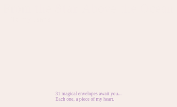 <!DOCTYPE html>
<html lang="en">
<head>
  <meta charset="UTF-8">
  <title>From the Star Above the Ocean 💌</title>
  <meta name="viewport" content="width=device-width,initial-scale=1.0">
  <link href="https://fonts.googleapis.com/css2?family=Nanum+Pen+Script&family=Parisienne&display=swap" rel="stylesheet">
  <style>
    :root {
      --main-bg: #f6ede9;
      --envelope-pastel1: #ffe0ec;
      --envelope-pastel2: #d6f0ff;
      --envelope-pastel3: #fff7d1;
      --envelope-pastel4: #e5ffe2;
      --envelope-pastel5: #f1e0ff;
      --handwriting: 'Nanum Pen Script', 'Parisienne', cursive;
      --title-font: 'Parisienne', cursive;
      --shadow: 0 4px 24px rgba(0,0,0,0.07);
    }
    body {
      margin: 0; padding: 0;
      background: linear-gradient(120deg, #f6ede9 60%, #e5edfb 100%);
      min-height: 100vh;
      font-family: var(--handwriting);
      overflow-x: hidden;
      position: relative;
    }
    .parallax-bg { pointer-events: none; position: fixed; left: 0; top: 0; width: 100vw; height: 100vh; z-index: 1; overflow: hidden;}
    .star { position: absolute; width: 2px; height: 2px; border-radius: 100%; background: #fff8; animation: twinkle 4s infinite linear; opacity: 0.7;}
    @keyframes twinkle { 0% { opacity: .7 } 50% { opacity: 1 } 100% { opacity: .7 }}
    #entrance {
      position: fixed; z-index: 99; background: var(--main-bg); width: 100vw; height: 100vh; top: 0; left: 0;
      display: flex; flex-direction: column; align-items: center; justify-content: center; gap: 24px;
      transition: opacity .9s cubic-bezier(.6,0,.3,1);
    }
    #entrance.hide { opacity: 0; pointer-events: none;}
    .entrance-title {
      font-family: var(--title-font);
      font-size: 2.5rem;
      letter-spacing: .04em;
      color: #b990ca;
      text-shadow: 0 4px 24px #b990ca33;
      margin-bottom: 1rem;
      animation: fadeInDown 2s;
    }
    @keyframes fadeInDown { from { transform: translateY(-50px); opacity: 0 } to   { transform: translateY(0); opacity: 1 }}
    .princess-crown {
      font-size: 3.4rem;
      margin-bottom: 1.3rem;
      filter: drop-shadow(0 3px 15px #dcb8fd44);
      animation: crownPop 1.8s;
      line-height: 1;
      display: block;
    }
    @keyframes crownPop { 0% { transform: scale(0.7) rotate(-30deg); opacity: 0 } 70% { transform: scale(1.1) rotate(5deg); opacity: 1 } 100% { transform: scale(1) rotate(0deg); }}
    #begin-btn {
      font-family: var(--handwriting);
      background: linear-gradient(90deg, #fbb1d1 40%, #c6e6ff 100%);
      color: #573c6b;
      font-size: 1.7rem;
      border: none;
      border-radius: 1.2em;
      padding: 1em 2.5em;
      cursor: pointer;
      box-shadow: 0 2px 16px #c08de833, 0 1.5px 0 #fff;
      transition: all .21s;
      margin-top: 1.5rem;
      animation: fadeIn 2s 1s both;
    }
    #begin-btn:hover { transform: scale(1.04) translateY(-2px); box-shadow: 0 7px 22px #c08de866, 0 2px 0 #fff;}
    @keyframes fadeIn { from { opacity: 0; } to   { opacity: 1; }}
    #gallery {
      padding-top: 60px;
      display: grid;
      grid-template-columns: repeat(auto-fit, minmax(180px, 1fr));
      gap: 38px;
      max-width: 1350px;
      margin: 0 auto;
      z-index: 10;
      position: relative;
    }
    .envelope-outer { perspective: 900px; background: none; display: flex; align-items: center; justify-content: center; min-height: 230px; min-width: 180px; position: relative;}
    .envelope {
      width: 180px; height: 120px; position: relative; background: none; cursor: pointer;
      transform-style: preserve-3d; transition: transform .3s cubic-bezier(.8,0,.2,1);
      box-shadow: var(--shadow); border-radius: 18px; outline: none;
      z-index: 2;
    }
    .envelope:hover { transform: rotateY(7deg) scale(1.03); z-index: 5; box-shadow: 0 8px 28px #ab90e855, 0 2px 0 #fff;}
    .envelope.opened { pointer-events: none;}
    .envelope-flap {
      position: absolute; width: 100%; height: 60%; background: #fff9fc;
      border-radius: 18px 18px 44px 44px/30px 30px 55px 55px;
      left: 0; top: 0; z-index: 2; transform-origin: top center;
      box-shadow: 0 8px 36px #d1a9c655, 0 2px 0 #fff9;
      transition: transform .72s cubic-bezier(.6,0,.32,1);
    }
    .envelope.opened .envelope-flap { transform: rotateX(-120deg); transition: transform .8s cubic-bezier(.6,0,.32,1); box-shadow: none;}
    .envelope-body { width: 100%; height: 100%; background: var(--envelope-pastel1); border-radius: 0 0 18px 18px/0 0 24px 24px; position: absolute; left: 0; top: 22px; z-index: 1; box-shadow: 0 8px 36px #b5b5d811; overflow: hidden; border: 1.5px solid #fff7; background: repeating-linear-gradient(125deg, #fff9fc 0 12px, #ffe0ec 12px 24px, #fff9fc 24px 40px); transition: background .7s;}
    .envelope-body[data-i="1"] { background: var(--envelope-pastel1);}
    .envelope-body[data-i="2"] { background: var(--envelope-pastel2);}
    .envelope-body[data-i="3"] { background: var(--envelope-pastel3);}
    .envelope-body[data-i="4"] { background: var(--envelope-pastel4);}
    .envelope-body[data-i="5"] { background: var(--envelope-pastel5);}
    .envelope-body[data-i="6"], .envelope-body[data-i="11"], .envelope-body[data-i="16"], .envelope-body[data-i="21"], .envelope-body[data-i="26"], .envelope-body[data-i="31"] { background: var(--envelope-pastel2);}
    .envelope-body[data-i="7"], .envelope-body[data-i="12"], .envelope-body[data-i="17"], .envelope-body[data-i="22"], .envelope-body[data-i="27"] { background: var(--envelope-pastel3);}
    .envelope-body[data-i="8"], .envelope-body[data-i="13"], .envelope-body[data-i="18"], .envelope-body[data-i="23"], .envelope-body[data-i="28"] { background: var(--envelope-pastel4);}
    .envelope-body[data-i="9"], .envelope-body[data-i="14"], .envelope-body[data-i="19"], .envelope-body[data-i="24"], .envelope-body[data-i="29"] { background: var(--envelope-pastel5);}
    .envelope-body[data-i="10"], .envelope-body[data-i="15"], .envelope-body[data-i="20"], .envelope-body[data-i="25"], .envelope-body[data-i="30"] { background: var(--envelope-pastel1);}
    .envelope-paper {
      width: 100%; height: 160px; background: #f9f7ee; position: absolute; left: 0; top: 50px; z-index: 10; border-radius: 12px;
      box-shadow: 0 4px 32px #d0b0b036, 0 1px 0 #fff; border: 1.5px solid #f5e5ff; opacity: 0; pointer-events: none;
      transform: scale(.9) translateY(30px); transition: all .7s cubic-bezier(.5,0,.3,1); padding: 16px 14px 10px 18px;
      font-family: var(--handwriting); font-size: 1.1rem; color: #654c5f;
      background-image: repeating-linear-gradient(120deg, #f9f7ee 0 20px, #fffbe9 20px 32px, #f9f7ee 32px 45px);
      overflow-y: auto; line-height: 1.8; text-shadow: 0 2px 16px #f9f6e988; white-space: pre-line; animation: none;
    }
    .envelope.opened .envelope-paper {
      opacity: 1; pointer-events: auto; transform: scale(1) translateY(-24px);
      transition: all .77s cubic-bezier(.7,0,.2,1); animation: letterUnroll 1.4s both;
    }
    @keyframes letterUnroll { 0% { transform: scale(.85) translateY(100px); opacity: 0; } 50% { opacity: .9; } 100% { transform: scale(1) translateY(-24px); opacity: 1; }}
    .wax-seal { position: absolute; left: 47%; top: 10px; transform: translateX(-50%); width: 36px; height: 36px; z-index: 12; font-size:2.2rem; line-height:1; user-select:none;}
    .mood-anim { pointer-events: none; position: absolute; left: 50%; top: 0; width: 120px; height: 120px; transform: translate(-50%, -50%); z-index: 90; opacity: 0; animation: popMood 1.5s cubic-bezier(.4,0,.2,1);}
    .envelope.opened .mood-anim { opacity: 1; animation: popMood 1.5s cubic-bezier(.4,0,.2,1);}
    @keyframes popMood { 0% { opacity: 0; transform: scale(.7);} 50% { opacity: 1; transform: scale(1.25);} 90% { opacity: 1;} 100% { opacity: 0; transform: scale(0.2);}}
    .flowers-bouquet {
      position: fixed;
      left: 18vw;
      bottom: 0;
      z-index: 50;
      font-size: 3.3rem;
      user-select:none;
      pointer-events: none;
      animation: flowerFloat 10s infinite alternate cubic-bezier(.5,0,.5,1);
      text-shadow: 0 4px 24px #fbb1d1aa;
    }
    @keyframes flowerFloat {
      0% { left: 18vw; bottom: 0; transform: scale(1) rotate(-3deg);}
      25% { left: 42vw; bottom: 2vh; transform: scale(1.12) rotate(3deg);}
      40% { left: 60vw; bottom: 0; transform: scale(0.99) rotate(-1deg);}
      65% { left: 75vw; bottom: 1.7vh; transform: scale(1.11) rotate(2deg);}
      100% { left: 18vw; bottom: 0; transform: scale(1) rotate(-3deg);}
    }
    .envelope-label {
      position: absolute;
      left: 50%; transform: translateX(-50%);
      top: 50%; z-index: 100;
      min-width: 150px; max-width: 170px;
      background: rgba(255,255,255,0.92);
      border-radius: 16px;
      padding: 6px 10px 7px 10px;
      font-family: var(--handwriting);
      font-size: 1.13rem;
      color: #a16bb9;
      letter-spacing: .01em;
      box-shadow: 0 1.5px 14px #d6c2ef41;
      text-shadow: 0 1.5px 4px #fff;
      font-weight: bold;
      pointer-events: none;
      text-align: center;
      transition: opacity .5s, background .2s;
      user-select: none;
      border: 1.5px solid #ede3f7;
      opacity: 1;
    }
    .envelope.opened .envelope-label {
      opacity: 0;
      transition: opacity .5s;
    }
    @media (max-width: 700px) {
      .entrance-title { font-size: 1.7rem; }
      .envelope-outer { min-width: 128px; min-height: 125px;}
      .envelope { width: 98px; height: 67px;}
      .envelope-label { font-size: 0.97rem; min-width: 80px; max-width: 105px;}
      .envelope-paper { font-size: 0.97rem; height: 102px; padding: 7px 6px;}
      #gallery { gap: 16px; padding-top: 20px;}
      .flowers-bouquet { font-size: 2.1rem;}
    }
  </style>
</head>
<body>
  <div class="parallax-bg" id="parallax-bg"></div>
  <div class="flowers-bouquet">💐🌸🌷🌹🌺🌻</div>
  <div id="entrance">
    <span class="princess-crown">👑</span>
    <div class="entrance-title">
      From the <b>Star</b> Above the Ocean<br>
      <span style="font-size:1.4rem;">💖 To my Jaana 💖</span>
    </div>
    <button id="begin-btn">Begin &nbsp;✨</button>
    <div style="font-size:1rem; color:#b188be;">
      <span>31 magical envelopes await you...<br>Each one, a piece of my heart.</span>
    </div>
  </div>
  <main style="z-index:2; position:relative;">
    <div id="gallery"></div>
  </main>
  <script>
    const envelopes = [
      { label: "Open When: You Miss Me", mood: "kiss", text: "My Jaana, every second apart feels like an ocean. When you miss me, remember: I’m thinking of you under the same sky, loving you even more than yesterday. Imagine my arms around you, holding you close—until the moment we meet again." },
      { label: "Open When: You’re Sad", mood: "rain", text: "Sometimes the world feels heavy, and that's okay. Close your eyes, take a deep breath, and remember: your Star is always shining for you. Even on cloudy days, you are my sun. I love every shade of you—your smiles, your tears, your every emotion." },
      { label: "Open When: You Want to Smile", mood: "confetti", text: "Do you know how much your smile lights up my life? Imagine me sending you the world’s biggest, silliest grin. You’re my sunshine—never forget how loved you are, always." },
      { label: "Open When: You Feel Stressed", mood: "rain", text: "Let go of everything for a moment. Inhale deeply and picture me beside you, holding your hand and telling you, ‘We’ll get through anything together.’ I love you beyond words, my hope and my calm." },
      { label: "Open When: You Want a Warm Hug", mood: "kiss", text: "Wrap your arms around yourself. Now imagine it’s me—my embrace, my warmth, my heart beating close to yours. This is my hug, crossing all distance, for you." },
      { label: "Open When: You’re Angry (Even at Me)", mood: "rain", text: "It’s okay to be angry. I’ll always love every part of you, even your stormiest moods. When you’re ready, I’ll listen and hold you—always with patience and so much love." },
      { label: "Open When: You Can’t Sleep", mood: "kiss", text: "Imagine me whispering: ‘It’s okay, my Jaana, just close your eyes and feel my love surround you.’ I’m there with you, even in the silent hours. Goodnight, my love." },
      { label: "Open When: You’re Celebrating", mood: "confetti", text: "Yay! Whatever the reason, I’m cheering for you! You deserve every happiness, every little win, every single joy. I’m so proud of you—always." },
      { label: "Open When: You’re Anxious", mood: "rain", text: "Breathe in. Breathe out. You are safe, you are loved, and you are never alone. Let my words wrap around you like a blanket. Everything will be okay, my hope." },
      { label: "Open When: It’s Your Birthday", mood: "confetti", text: "Happy Birthday, my love! Another year of you—a gift to this world. I wish I could shower you in kisses and cake. Know that I’m celebrating your existence every single day." },
      { label: "Open When: You Doubt Yourself", mood: "kiss", text: "You are more than enough. Strong, beautiful, radiant, and kind. When doubts come, remember: your Star believes in you, endlessly." },
      { label: "Open When: You Need Motivation", mood: "confetti", text: "Whatever you dream of, you can do. You have a universe inside you. I’m always here, your number one supporter, cheering you on through every challenge." },
      { label: "Open When: You Want to Feel Loved", mood: "kiss", text: "You are cherished beyond measure, adored beyond reason, and loved beyond time. Let these words be my arms around your heart. I love you, endlessly." },
      { label: "Open When: You Want to Laugh", mood: "confetti", text: "Knock knock. Who’s there? Star! Star who? Star, who loves you to the moon and back, forever and ever! (Okay, that was cheesy but you smiled, didn’t you?)" },
      { label: "Open When: You Feel Lonely", mood: "rain", text: "Look up at the night sky. Even if we’re apart, we’re looking at the same moon. My love, you are never truly alone—my heart is always with you." },
      { label: "Open When: You’re Tired", mood: "kiss", text: "Rest, my love. You deserve peace, softness, and comfort. If I could, I’d tuck you in and kiss your forehead until you drift into sweet dreams." },
      { label: "Open When: You Want to Remember Us", mood: "confetti", text: "From our first hello to our every memory, every moment with you is my treasure. I’ll spend my life making new memories, side by side with you." },
      { label: "Open When: You Need Hope", mood: "confetti", text: "Remember: storms always pass. There’s always a new dawn, and I’ll always be your light—your hope—through everything." },
      { label: "Open When: You Want to Read My Poem", mood: "kiss", text: "If love were verses, you’d be every line—soft, radiant, brave, divine. My Jaana, my ocean, my hope, my rhyme—loving you always, till the end of time." },
      { label: "Open When: You’re Overthinking", mood: "rain", text: "Pause. Breathe. Let go. Sometimes, the heart knows what the mind can’t explain. Trust yourself, trust us. I trust you, always." },
      { label: "Open When: You Want To Cry", mood: "rain", text: "Let the tears flow. Every drop holds a story, every ache is valid. I love your strong heart and your soft soul. I’ll hold your hand through every storm." },
      { label: "Open When: You Need Forgiveness", mood: "kiss", text: "We all make mistakes. I forgive you, always, for anything. Our love is bigger than any flaw, stronger than any doubt." },
      { label: "Open When: You’re Grateful", mood: "confetti", text: "And I am endlessly grateful for you. Thank you for being my hope, my dream, my greatest miracle." },
      { label: "Open When: You’re Angry At The World", mood: "rain", text: "It’s okay to feel that way. The world is big and tough, but you are stronger. Take your time, come back to yourself. I’m here." },
      { label: "Open When: You’re Proud of Yourself", mood: "confetti", text: "Look at you—growing, shining, glowing. I’m so proud of you. Never forget how wonderful you are." },
      { label: "Open When: You Need a Reason To Keep Going", mood: "confetti", text: "You are my reason. Our love is worth every struggle, every dawn, every heartbeat. We will make it, together." },
      { label: "Open When: You Want to Dream", mood: "confetti", text: "Dream big, my Jaana. Our dreams are the stars above us, guiding us home. I believe in every dream you hold." },
      { label: "Open When: You Want to Feel Safe", mood: "kiss", text: "Imagine my arms around you, shielding you from every worry. You’re safe here, always, in my love." },
      { label: "Open When: You’re Missing Your Family", mood: "rain", text: "Family is forever, and so is my love for you. I’ll always be your home, no matter where we are." },
      { label: "Open When: You Want to Feel Beautiful", mood: "confetti", text: "You are breathtaking. Inside and out. You make the world brighter just by being yourself. Never doubt your beauty." },
      { label: "Open When: You Want to Feel Like a Princess", mood: "confetti", text: "You are my princess, my queen, my everything. I will always cherish you, adore you, and make you feel royal." },
      { label: "Open When: It’s 31st July", mood: "kiss", text: "Our day. One year of love, hope, and magic. Thank you for finding me, for loving me. This is just the beginning of our forever. Happy anniversary, my love." }
    ];
    const moodIcons = { kiss: "💋", rain: "🌧️", confetti: "🎉" };
    const waxSeal = "🕯️";
    const gallery = document.getElementById("gallery");
    envelopes.forEach((env, i) => {
      const el = document.createElement('div');
      el.className = "envelope-outer";
      el.innerHTML = `
        <div class="envelope" tabindex="0" data-i="${i+1}">
          <div class="envelope-flap"></div>
          <div class="envelope-body" data-i="${i+1}"></div>
          <div class="envelope-label">${env.label}</div>
          <div class="envelope-paper"><span>${env.text}</span></div>
          <span class="wax-seal">${waxSeal}</span>
          <div class="mood-anim" style="font-size:3.2rem;">${moodIcons[env.mood]}</div>
        </div>
      `;
      gallery.appendChild(el);
    });
    document.querySelectorAll('.envelope').forEach(env => {
      env.addEventListener('click', function() {
        if (this.classList.contains("opened")) return;
        this.classList.add("opened");
      });
      env.addEventListener('keydown', function(e) {
        if(e.key==="Enter"||e.key===" ") this.click();
      });
    });
    document.getElementById("begin-btn").onclick = function() {
      document.getElementById("entrance").classList.add("hide");
      setTimeout(()=>{document.getElementById("entrance").style.display="none"},900);
    };
    function randomBetween(a,b){return a+Math.random()*(b-a);}
    let parallaxBG = document.getElementById("parallax-bg");
    for(let i=0;i<80;i++){
      let s=document.createElement('div');
      s.className="star";
      s.style.left=randomBetween(1,99)+"vw";
      s.style.top=randomBetween(1,99)+"vh";
      s.style.animationDuration=randomBetween(2,6)+"s";
      parallaxBG.appendChild(s);
    }
    document.querySelectorAll('.envelope').forEach(env=>{
      env.addEventListener('mousemove',function(e){
        const rect = this.getBoundingClientRect();
        const x = (e.clientX - rect.left)/rect.width-.5, y = (e.clientY - rect.top)/rect.height-.5;
        this.style.transform = `rotateY(${x*16}deg) rotateX(${-y*10}deg) scale(1.05)`;
      });
      env.addEventListener('mouseleave',function(e){
        this.style.transform = "";
      });
    });
  </script>
</body>
</html>

